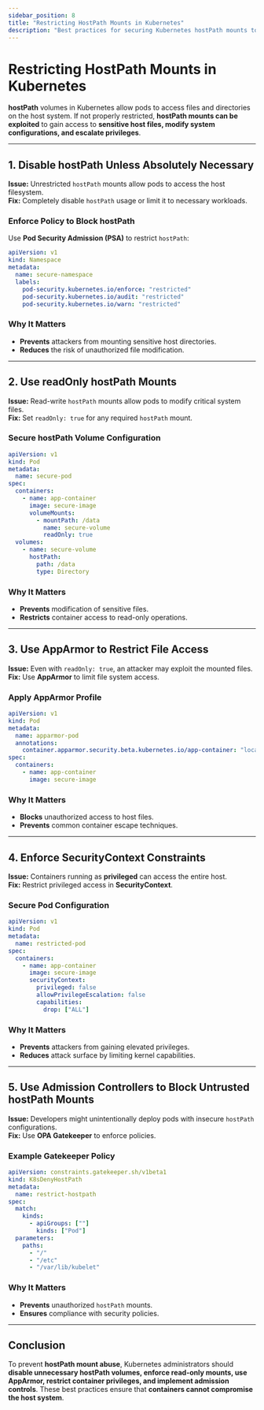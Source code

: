 ```yaml
---
sidebar_position: 8
title: "Restricting HostPath Mounts in Kubernetes"
description: "Best practices for securing Kubernetes hostPath mounts to prevent unauthorized access to the host filesystem."
---
```


# Restricting HostPath Mounts in Kubernetes

**hostPath** volumes in Kubernetes allow pods to access files and directories on the host system. If not properly restricted, **hostPath mounts can be exploited** to gain access to **sensitive host files, modify system configurations, and escalate privileges**.

---

## 1. Disable hostPath Unless Absolutely Necessary

**Issue:** Unrestricted `hostPath` mounts allow pods to access the host filesystem.<br/>
**Fix:** Completely disable `hostPath` usage or limit it to necessary workloads.

### Enforce Policy to Block hostPath

Use **Pod Security Admission (PSA)** to restrict `hostPath`:

```yaml
apiVersion: v1
kind: Namespace
metadata:
  name: secure-namespace
  labels:
    pod-security.kubernetes.io/enforce: "restricted"
    pod-security.kubernetes.io/audit: "restricted"
    pod-security.kubernetes.io/warn: "restricted"
```

### Why It Matters

- **Prevents** attackers from mounting sensitive host directories.<br/>
- **Reduces** the risk of unauthorized file modification.

---

## 2. Use readOnly hostPath Mounts

**Issue:** Read-write `hostPath` mounts allow pods to modify critical system files.<br/>
**Fix:** Set `readOnly: true` for any required `hostPath` mount.

### Secure hostPath Volume Configuration

```yaml
apiVersion: v1
kind: Pod
metadata:
  name: secure-pod
spec:
  containers:
    - name: app-container
      image: secure-image
      volumeMounts:
        - mountPath: /data
          name: secure-volume
          readOnly: true
  volumes:
    - name: secure-volume
      hostPath:
        path: /data
        type: Directory
```

### Why It Matters

- **Prevents** modification of sensitive files.<br/>
- **Restricts** container access to read-only operations.

---

## 3. Use AppArmor to Restrict File Access

**Issue:** Even with `readOnly: true`, an attacker may exploit the mounted files.<br/>
**Fix:** Use **AppArmor** to limit file system access.

### Apply AppArmor Profile

```yaml
apiVersion: v1
kind: Pod
metadata:
  name: apparmor-pod
  annotations:
    container.apparmor.security.beta.kubernetes.io/app-container: "localhost/k8s-default"
spec:
  containers:
    - name: app-container
      image: secure-image
```

### Why It Matters

- **Blocks** unauthorized access to host files.<br/>
- **Prevents** common container escape techniques.

---

## 4. Enforce SecurityContext Constraints

**Issue:** Containers running as **privileged** can access the entire host.<br/>
**Fix:** Restrict privileged access in **SecurityContext**.

### Secure Pod Configuration

```yaml
apiVersion: v1
kind: Pod
metadata:
  name: restricted-pod
spec:
  containers:
    - name: app-container
      image: secure-image
      securityContext:
        privileged: false
        allowPrivilegeEscalation: false
        capabilities:
          drop: ["ALL"]
```

### Why It Matters

- **Prevents** attackers from gaining elevated privileges.<br/>
- **Reduces** attack surface by limiting kernel capabilities.

---

## 5. Use Admission Controllers to Block Untrusted hostPath Mounts

**Issue:** Developers might unintentionally deploy pods with insecure `hostPath` configurations.<br/>
**Fix:** Use **OPA Gatekeeper** to enforce policies.

### Example Gatekeeper Policy

```yaml
apiVersion: constraints.gatekeeper.sh/v1beta1
kind: K8sDenyHostPath
metadata:
  name: restrict-hostpath
spec:
  match:
    kinds:
      - apiGroups: [""]
        kinds: ["Pod"]
  parameters:
    paths:
      - "/"
      - "/etc"
      - "/var/lib/kubelet"
```

### Why It Matters

- **Prevents** unauthorized `hostPath` mounts.<br/>
- **Ensures** compliance with security policies.

---

## Conclusion

To prevent **hostPath mount abuse**, Kubernetes administrators should **disable unnecessary hostPath volumes, enforce read-only mounts, use AppArmor, restrict container privileges, and implement admission controls**. These best practices ensure that **containers cannot compromise the host system**.
